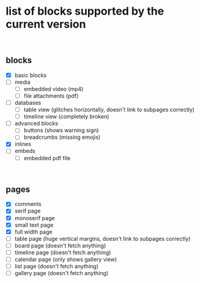 # list of blocks supported by the current version

<br>

## blocks

- [x] basic blocks
- [ ] media
  - [ ] embedded video (mp4) 
  - [ ] file attachments (pdf) 
- [ ] databases
  - [ ] table view (glitches horizontally, doesn't link to subpages correctly)
  - [ ] timeline view (completely broken)
- [ ] advanced blocks
  - [ ] buttons (shows warning sign)
  - [ ] breadcrumbs (missing emojis)
- [x] inlines
- [ ] embeds
  - [ ] embedded pdf file

<br>

## pages
- [x] comments
- [x] serif page 
- [x] monoserif page 
- [x] small text page
- [x] full width page
- [ ] table page (huge vertical margins, doesn't link to subpages correctly)
- [ ] board page (doesn't fetch anything)
- [ ] timeline page (doesn't fetch anything)
- [ ] calendar page (only shows gallery view)
- [ ] list page (doesn't fetch anything)
- [ ] gallery page (doesn't fetch anything)
